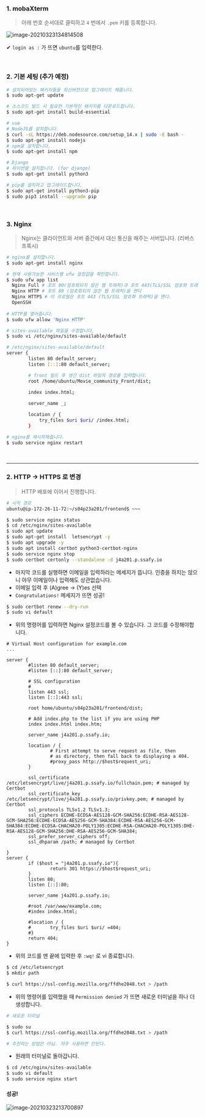 ### 1. mobaXterm

> 아래 번호 순서대로 클릭하고 `4` 번에서 `.pem` 키를 등록합니다.

![image-20210323134814508](./images/deploy1.png)

✔ `login as :` 가 뜨면 `ubuntu`를 입력한다.

<br/>

### 2. 기본 세팅 (추가 예정)

```bash
# 설치되어있는 패키지들을 최신버전으로 업그레이드 해줍니다.
$ sudo apt-get update

# 소스코드 빌드 시 필요한 기본적인 패키지를 다운로드합니다.
$ sudo apt-get install build-essential

# vue
# NodeJS를 설치합니다.
$ curl -sL https://deb.nodesource.com/setup_14.x | sudo -E bash -
$ sudo apt-get install nodejs
# npm을 설치합니다.
$ sudo apt-get install npm

# Django
# 파이썬을 설치합니다. (for django)
$ sudo apt-get install python3

# pip를 설치하고 업그레이드합니다.
$ sudo apt-get install python3-pip
$ sudo pip3 install --upgrade pip 
```

<br/>

### 3. Nginx

> Nginx는 클라이언트와 서버 중간에서 대신 통신을 해주는 서버입니다. (리버스 프록시)

```bash
# nginx를 설치합니다.
$ sudo apt-get install nginx

# 현재 사용가능한 서비스별 ufw 설정값을 확인합니다.
$ sudo ufw app list
  Nginx Full # 포트 80(암호화되지 않은 웹 트래픽)과 포트 443(TLS/SSL 암호화 트래픽) 모두 연다.
  Nginx HTTP # 포트 80 (암호화되지 않은 웹 트래픽)을 연다
  Nginx HTTPS # 이 프로필은 포트 443 (TLS/SSL 암호화 트래픽)을 연다.
  OpenSSH 
  
# HTTP를 열어줍니다.
$ sudo ufw allow 'Nginx HTTP'

# sites-available 파일을 수정합니다.
$ sudo vi /etc/nginx/sites-available/default
```

```bash
# /etc/nginx/sites-available/default
server {
        listen 80 default_server;
        listen [::]:80 default_server;

		# front 빌드 후 생긴 dist 파일의 경로를 입력합니다. 
        root /home/ubuntu/Movie_community_Front/dist;
     
        index index.html;

        server_name _;

        location / {
            try_files $uri $uri/ /index.html;
        }
```

```bash
# nginx를 재시작해줍니다.
$ sudo service nginx restart
```

<br/>



-----------------

### 2. HTTP -> HTTPS 로 변경

> HTTP 배포에 이어서 진행합니다.

```bash
# 시작 경로
ubuntu@ip-172-26-11-72:~/s04p23a201/frontend$ ~~~
```

```bash
$ sudo service nginx status
$ cd /etc/nginx/sites-available
$ sudo apt update
$ sudo apt-get install  letsencrypt -y
$ sudo apt upgrade -y 
$ sudo apt install certbot python3-certbot-nginx
$ sudo service nginx stop
$ sudo certbot certonly --standalone -d j4a201.p.ssafy.io
```

- 마지막 코드를 실행하면 이메일을 입력하라는 메세지가 뜹니다. 인증을 하지는 않으니 아무 이메일이나 입력해도 상관없습니다.
- 이메일 입력 후 (A)gree -> (Y)es 선택
- `Congratulations!` 메세지가 뜨면 성공!

```bash
$ sudo certbot renew --dry-run
$ sudo vi default
```

- 위의 명령어를 입력하면 Nginx 설정코드를 볼 수 있습니다. 그 코드를 수정해야합니다.

```
# Virtual Host configuration for example.com
...

server {
        #listen 80 default_server;
        #listen [::]:80 default_server;

        # SSL configuration
        #
        listen 443 ssl;
        listen [::]:443 ssl;

        root home/ubuntu/s04p23a201/frontend/dist;

        # Add index.php to the list if you are using PHP
        index index.html index.htm;

        server_name j4a201.p.ssafy.io;

        location / {
                # First attempt to serve request as file, then
                # as directory, then fall back to displaying a 404.
                #proxy_pass http://$host$request_uri;
        }

        ssl_certificate /etc/letsencrypt/live/j4a201.p.ssafy.io/fullchain.pem; # managed by Certbot
        ssl_certificate_key /etc/letsencrypt/live/j4a201.p.ssafy.io/privkey.pem; # managed by Certbot
        ssl_protocols TLSv1.2 TLSv1.3;
        ssl_ciphers ECDHE-ECDSA-AES128-GCM-SHA256:ECDHE-RSA-AES128-GCM-SHA256:ECDHE-ECDSA-AES256-GCM-SHA384:ECDHE-RSA-AES256-GCM-SHA384:ECDHE-ECDSA-CHACHA20-POLY1305:ECDHE-RSA-CHACHA20-POLY1305:DHE-RSA-AES128-GCM-SHA256:DHE-RSA-AES256-GCM-SHA384;
        ssl_prefer_server_ciphers off;
        ssl_dhparam /path; # managed by Certbot

}
server {
        if ($host = "j4a201.p.ssafy.io"){
                return 301 https://$host$request_uri;
        }
        listen 80;
        listen [::]:80;

        server_name j4a201.p.ssafy.io;

        #root /var/www/example.com;
        #index index.html;

        #location / {
        #       try_files $uri $uri/ =404;
        #}
        return 404;
}
```

- 위의 코드를 맨 끝에 입력한 후 `:wq!` 로 vi 종료합니다.

```bash
$ cd /etc/letsencrypt
$ mkdir path
```

```bash
$ curl https://ssl-config.mozilla.org/ffdhe2048.txt > /path
```

- 위의 명령어를 입력했을 때 `Permission denied` 가 뜨면 새로운 터미널을 하나 더 생성합니다.

```bash
# 새로운 터미널

$ sudo su
$ curl https://ssl-config.mozilla.org/ffdhe2048.txt > /path

# 추천하는 방법은 아님. 자주 사용하면 안된다.
```

- 원래의 터미널로 돌아갑니다.

```bash
$ cd /etc/nginx/sites-available
$ sudo vi default
$ sudo service nginx start
```



#### 성공!

![image-20210323213700897](images/image-20210323213700897.png)